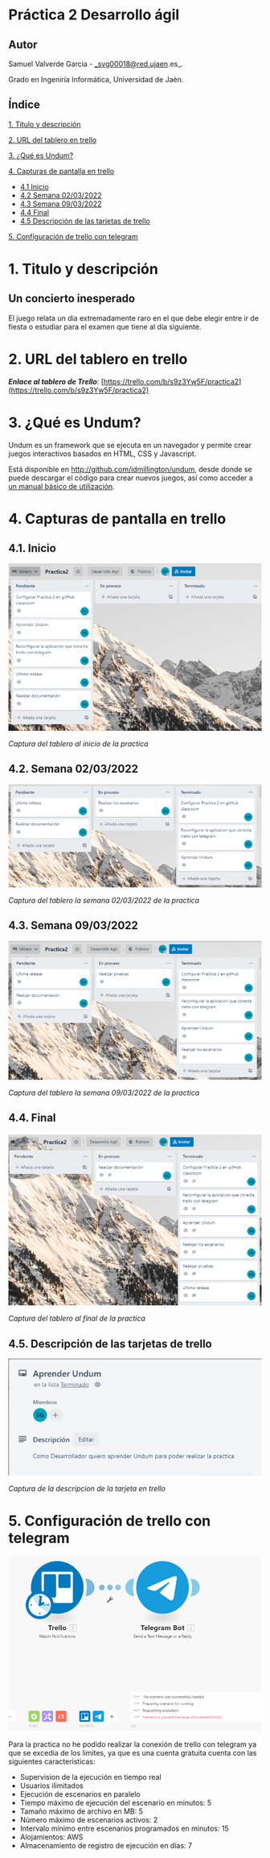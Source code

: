 # Práctica 2  Desarrollo ágil

## Autor

Samuel Valverde Garcia - _svg00018@red.ujaen.es_.

Grado en Ingeniría Informática, Universidad de Jaén.

## Índice

[1. Titulo y descripción](#titulo)

[2. URL del tablero en trello](#trello)

[3. ¿Qué es Undum?](#undum)

[4. Capturas de pantalla en trello](#capturasTrello)

- [4.1 Inicio](#Foto1)
- [4.2 Semana 02/03/2022](#Foto2)
- [4.3 Semana 09/03/2022](#Foto3)
- [4.4 Final](#Foto4)
- [4.5 Descripción de las tarjetas de trello](#Foto5)

[5. Configuración de trello con telegram](#configuracion)

<a name="titulo"></a>

# 1. Titulo y descripción

## **Un concierto inesperado**

El juego relata un dia extremadamente raro en el que debe elegir entre ir de fiesta o estudiar para el examen que tiene al dia siguiente.

<a name="trello"></a>

# 2. URL del tablero en trello

**_Enlace al tablero de Trello_**: [https://trello.com/b/s9z3Yw5F/practica2](https://trello.com/b/s9z3Yw5F/practica2)

<a name="undum"></a>

# 3. ¿Qué es Undum?

Undum es un framework que se ejecuta en un navegador y permite crear juegos interactivos basados en HTML, CSS y Javascript.

Está disponible en http://github.com/idmillington/undum, desde donde se puede descargar el código para crear nuevos juegos, así como acceder a [un manual básico de utilización](http://idmillington.github.io/undum/).

<a name="capturasTrello"></a>

# 4. Capturas de pantalla en trello

<a name="Foto1"></a>

## 4.1. Inicio

![Captura1](https://github.com/UJA-Desarrollo-Agil/d-agil-2021-2022-practica-2-svg00018/blob/master/img/TrelloInicio.png)

_Captura del tablero al inicio de la practica_

<a name="Foto2"></a>

## 4.2. Semana 02/03/2022

![Captura2](https://github.com/UJA-Desarrollo-Agil/d-agil-2021-2022-practica-2-svg00018/blob/master/img/Trello02032022.png)

_Captura del tablero la semana 02/03/2022 de la practica_

<a name="Foto3"></a>

## 4.3. Semana 09/03/2022

![Captura3](https://github.com/UJA-Desarrollo-Agil/d-agil-2021-2022-practica-2-svg00018/blob/master/img/Trello09032022.png)

_Captura del tablero la semana 09/03/2022 de la practica_

<a name="Foto4"></a>

## 4.4. Final

![Captura4](https://github.com/UJA-Desarrollo-Agil/d-agil-2021-2022-practica-2-svg00018/blob/master/img/TrelloFinal.png)

_Captura del tablero al final de la practica_

<a name="Foto5"></a>

## 4.5. Descripción de las tarjetas de trello

![Captura5](https://github.com/UJA-Desarrollo-Agil/d-agil-2021-2022-practica-2-svg00018/blob/master/img/capturaDeDescripcion.png)

_Captura de la descripcion de la tarjeta en trello_

<a name="configuracion"></a>

# 5. Configuración de trello con telegram

![Captura6](https://github.com/UJA-Desarrollo-Agil/d-agil-2021-2022-practica-2-svg00018/blob/master/img/ErrorConeccion.png)

Para la practica no he podido realizar la conexión de trello con telegram ya que se excedia de los limites, ya que es una cuenta gratuita cuenta con las siguientes caracteristicas:

- Supervision de la ejecución en tiempo real
- Usuarios ilimitados
- Ejecución de escenarios en paralelo
- Tiempo máximo de ejecución del escenario en minutos: 5
- Tamaño máximo de archivo en MB: 5
- Número máximo de escenarios activos: 2
- Intervalo mínimo entre escenarios programados en minutos: 15
- Alojamientos: AWS
- Almacenamiento de registro de ejecución en días: 7
